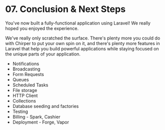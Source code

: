# <b>07.</b> Conclusion & Next Steps

You've now built a fully-functional application using Laravel! We really hoped you enjoyed the experience.

We've really only scratched the surface. There's plenty more you could do with Chirper to put your own spin on it, and there's plenty more features in Laravel that help you build powerful applications while staying focused on the unique parts of your application.

* Notifications
* Broadcasting
* Form Requests
* Queues
* Scheduled Tasks
* File storage
* HTTP Client
* Collections
* Database seeding and factories
* Testing
* Billing - Spark, Cashier
* Deployment - Forge, Vapor
